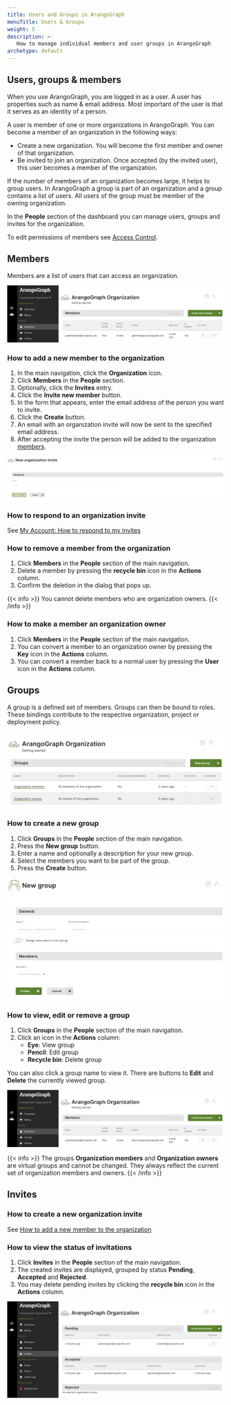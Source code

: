 ```yaml
---
title: Users and Groups in ArangoGraph
menuTitle: Users & Groups
weight: 5
description: >-
   How to manage individual members and user groups in ArangoGraph
archetype: default
---
```

## Users, groups & members

When you use ArangoGraph, you are logged in as a user.
A user has properties such as name & email address.
Most important of the user is that it serves as an identity of a person.

A user is member of one or more organizations in ArangoGraph.
You can become a member of an organization in the following ways:

- Create a new organization. You will become the first member and owner of that
  organization.
- Be invited to join an organization. Once accepted (by the invited user), this
  user becomes a member of the organization.

If the number of members of an organization becomes large, it helps to group
users. In ArangoGraph a group is part of an organization and a group contains
a list of users. All users of the group must be member of the owning organization.

In the **People** section of the dashboard you can manage users, groups and
invites for the organization.

To edit permissions of members see [Access Control](../security-and-access-control/_index.md).

## Members

Members are a list of users that can access an organization.

![ArangoGraph Member Access Control](../../../images/arangograph-access-control-members.png)

### How to add a new member to the organization

1. In the main navigation, click the __Organization__ icon.
2. Click __Members__ in the __People__ section.
3. Optionally, click the __Invites__ entry.
4. Click the __Invite new member__ button.
5. In the form that appears, enter the email address of the person you want to
   invite.
6. Click the __Create__ button.
7. An email with an organization invite will now be sent to the specified
   email address.
8. After accepting the invite the person will be added to the organization
   [members](#members).

![ArangoGraph Organization Invites](../../../images/arangograph-new-invite.png)

### How to respond to an organization invite

See [My Account: How to respond to my invites](../my-account.md#how-to-respond-to-my-invites)

### How to remove a member from the organization

1. Click __Members__ in the __People__ section of the main navigation.
2. Delete a member by pressing the __recycle bin__ icon in the __Actions__ column.
3. Confirm the deletion in the dialog that pops up.

{{< info >}}
You cannot delete members who are organization owners.
{{< /info >}}

### How to make a member an organization owner

1. Click __Members__ in the __People__ section of the main navigation.
2. You can convert a member to an organization owner by pressing the __Key__ icon
   in the __Actions__ column.
3. You can convert a member back to a normal user by pressing the __User__ icon
   in the __Actions__ column.

## Groups

A group is a defined set of members. Groups can then be bound to roles. These
bindings contribute to the respective organization, project or deployment policy.

![ArangoGraph Groups](../../../images/arangograph-groups.png)

### How to create a new group

1. Click __Groups__ in the __People__ section of the main navigation.
2. Press the __New group__ button.
3. Enter a name and optionally a description for your new group.
4. Select the members you want to be part of the group.
5. Press the __Create__ button.

![ArangoGraph New Group](../../../images/arangograph-new-group.png)

### How to view, edit or remove a group

1. Click __Groups__ in the __People__ section of the main navigation.
2. Click an icon in the __Actions__ column:
   - __Eye__: View group
   - __Pencil__: Edit group
   - __Recycle bin__: Delete group

You can also click a group name to view it. There are buttons to __Edit__ and
__Delete__ the currently viewed group.

![ArangoGraph Group](../../../images/arangograph-group.png)

{{< info >}}
The groups __Organization members__ and __Organization owners__ are virtual groups
and cannot be changed. They always reflect the current set of organization
members and owners.
{{< /info >}}

## Invites

### How to create a new organization invite

See [How to add a new member to the organization](#how-to-add-a-new-member-to-the-organization)

### How to view the status of invitations

1. Click __Invites__ in the __People__ section of the main navigation.
2. The created invites are displayed, grouped by status __Pending__,
   __Accepted__ and __Rejected__.
3. You may delete pending invites by clicking the __recycle bin__ icon in the
   __Actions__ column.

![ArangoGraph Organization Invites](../../../images/arangograph-org-invites.png)
